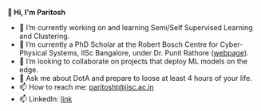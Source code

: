 <!-- ### 👋 Hi, I'm Paritosh -->

<!--
**paritosh-101/paritosh-101** is a ✨ _special_ ✨ repository because its `README.md` (this file) appears on your GitHub profile.

Here are some ideas to get you started: -->

**👋 Hi, I'm Paritosh**
- 🔭 I’m currently working on and learning Semi/Self Supervised Learning and Clustering.
- 🌱 I’m currently a PhD Scholar at the Robert Bosch Centre for Cyber-Physical Systems, IISc Bangalore, under Dr. Punit Rathore ([webpage](https://www.punitrathore.com/)).
- 👯 I’m looking to collaborate on projects that deploy ML models on the edge.
- 💬 Ask me about DotA and prepare to loose at least 4 hours of your life.
- 📫 How to reach me: paritosht@iisc.ac.in
- 📫 LinkedIn: [link](https://www.linkedin.com/in/paritosh-tiwari-101/)
<!-- - 🤔 I’m looking for help with ... -->

<!-- - 😄 Pronouns: ...
- ⚡ Fun fact: ... -->

